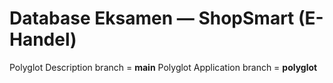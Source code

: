 # Database Eksamen — ShopSmart (E-Handel)
Polyglot Description branch = **main**
Polyglot Application branch = **polyglot**
